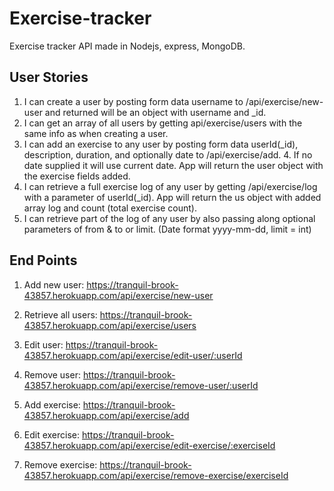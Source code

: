 # Exercise-tracker
Exercise tracker API made in Nodejs, express, MongoDB.

## User Stories
  1. I can create a user by posting form data username to /api/exercise/new-user and returned will be an object with username and _id.
  2. I can get an array of all users by getting api/exercise/users with the same info as when creating a user.
  3. I can add an exercise to any user by posting form data userId(_id), description, duration, and optionally date to /api/exercise/add.     4. If no date supplied it will use current date. App will return the user object with the exercise fields added.
  5. I can retrieve a full exercise log of any user by getting /api/exercise/log with a parameter of userId(_id). App will return the us      object with added array log and count (total exercise count).
  6. I can retrieve part of the log of any user by also passing along optional parameters of from & to or limit. (Date format yyyy-mm-dd,     limit = int)

## End Points
  1. Add new user:
     https://tranquil-brook-43857.herokuapp.com/api/exercise/new-user
     
  2. Retrieve all users:
      https://tranquil-brook-43857.herokuapp.com/api/exercise/users
      
  3. Edit user: 
     https://tranquil-brook-43857.herokuapp.com/api/exercise/edit-user/:userId
     
   4. Remove user: https://tranquil-brook-43857.herokuapp.com/api/exercise/remove-user/:userId
   
   5. Add exercise: https://tranquil-brook-43857.herokuapp.com/api/exercise/add
   
   6. Edit exercise: https://tranquil-brook-43857.herokuapp.com/api/exercise/edit-exercise/:exerciseId
   
   7. Remove exercise: https://tranquil-brook-43857.herokuapp.com/api/exercise/remove-exercise/exerciseId
